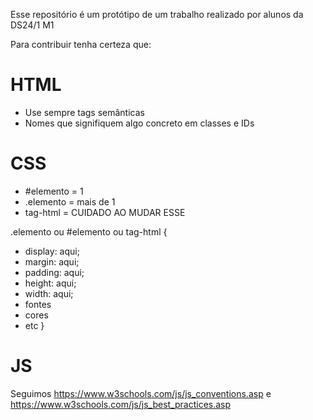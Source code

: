 Esse repositório é um protótipo de um trabalho realizado por alunos da DS24/1 M1

Para contribuir tenha certeza que:

# HTML
- Use sempre tags semânticas 
- Nomes que signifiquem algo concreto em classes e IDs

# CSS
- #elemento = 1
- .elemento = mais de 1
- tag-html = CUIDADO AO MUDAR ESSE

.elemento ou #elemento ou tag-html {
- display: aqui;
- margin: aqui;
- padding: aqui;
- height: aqui;
- width: aqui;
- fontes
- cores
- etc
}

# JS
Seguimos https://www.w3schools.com/js/js_conventions.asp e https://www.w3schools.com/js/js_best_practices.asp
